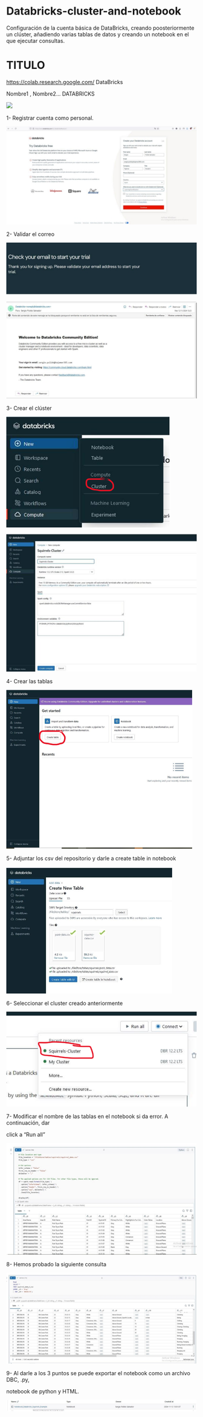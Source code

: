 # Databricks-cluster-and-notebook
Configuración de la cuenta básica de DataBricks, creando poosteriormente un clúster, añadiendo varias tablas de datos y creando un notebook en el que ejecutar consultas.
# TITULO
https://colab.research.google.com/ DataBricks  

Nombre1 , Nombre2... DATABRICKS 

![](images/Scr1.jpeg)

1-  Registrar cuenta como personal. 

![](images/Aspose.Words.459951e9-d8b6-4381-a389-77198ec51535.002.jpeg)

2-  Validar el correo 

![](images/Aspose.Words.459951e9-d8b6-4381-a389-77198ec51535.003.jpeg)

![](images/Aspose.Words.459951e9-d8b6-4381-a389-77198ec51535.004.jpeg)

3-  Crear el clúster 

![](images/Aspose.Words.459951e9-d8b6-4381-a389-77198ec51535.005.png)

![](images/Aspose.Words.459951e9-d8b6-4381-a389-77198ec51535.006.jpeg)

4-  Crear las tablas 

![](images/Aspose.Words.459951e9-d8b6-4381-a389-77198ec51535.007.png)

5-  Adjuntar los csv del repositorio y darle a create table in notebook

![](images/Aspose.Words.459951e9-d8b6-4381-a389-77198ec51535.008.jpeg)

6-  Seleccionar el cluster creado anteriormente

![](images/Aspose.Words.459951e9-d8b6-4381-a389-77198ec51535.009.png)

7-  Modificar el nombre de las tablas en el notebook si da error. A continuación, dar 

click a “Run all” 

![](images/Aspose.Words.459951e9-d8b6-4381-a389-77198ec51535.010.jpeg)

8-  Hemos probado la siguiente consulta

![](images/Aspose.Words.459951e9-d8b6-4381-a389-77198ec51535.011.jpeg)

9-  Al darle a los 3 puntos se puede exportar el notebook como un archivo DBC, .py, 

notebook de python y HTML. 

![](images/Aspose.Words.459951e9-d8b6-4381-a389-77198ec51535.012.png)

